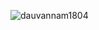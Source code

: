 <p align="left"> <img src="https://komarev.com/ghpvc/?username=dauvannam1804&label=Profile%20views&color=0e75b6&style=flat" alt="dauvannam1804" />
